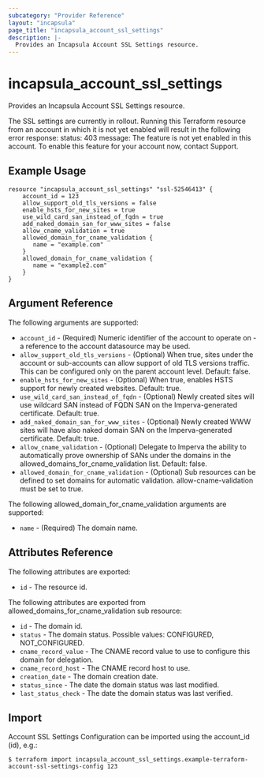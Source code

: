 ```yaml
---
subcategory: "Provider Reference"
layout: "incapsula"
page_title: "incapsula_account_ssl_settings"
description: |-
  Provides an Incapsula Account SSL Settings resource.
---
```


# incapsula_account_ssl_settings

Provides an Incapsula Account SSL Settings resource.

The SSL settings are currently in rollout. Running this Terraform resource from an account in which it is not yet enabled will result in the following error response:
status: 403 message: The feature is not yet enabled in this account.
To enable this feature for your account now, contact Support.

## Example Usage

```hcl
resource "incapsula_account_ssl_settings" "ssl-52546413" {
    account_id = 123
    allow_support_old_tls_versions = false
    enable_hsts_for_new_sites = true
    use_wild_card_san_instead_of_fqdn = true
    add_naked_domain_san_for_www_sites = false
    allow_cname_validation = true
    allowed_domain_for_cname_validation {
       name = "example.com"
    }
    allowed_domain_for_cname_validation {
       name = "example2.com"
    }
}
```

## Argument Reference

The following arguments are supported:

* `account_id` - (Required) Numeric identifier of the account to operate on - a reference to the account datasource may be used.
* `allow_support_old_tls_versions` - (Optional) When true, sites under the account or sub-accounts can allow support of old TLS versions traffic. This can be configured only on the parent account level. Default: false.
* `enable_hsts_for_new_sites` - (Optional) When true, enables HSTS support for newly created websites. Default: true.
* `use_wild_card_san_instead_of_fqdn` - (Optional) Newly created sites will use wildcard SAN instead of FQDN SAN on the Imperva-generated certificate. Default: true.
* `add_naked_domain_san_for_www_sites` - (Optional) Newly created WWW sites will have also naked domain SAN on the Imperva-generated certificate. Default: true.
* `allow_cname_validation` - (Optional) Delegate to Imperva the ability to automatically prove ownership of SANs under the domains in the allowed_domains_for_cname_validation list. Default: false.
* `allowed_domain_for_cname_validation` - (Optional) Sub resources can be defined to set domains for automatic validation. allow-cname-validation must be set to true.

The following allowed_domain_for_cname_validation arguments are supported:  
* `name` - (Required) The domain name.

## Attributes Reference

The following attributes are exported:  

* `id` - The resource id.

The following attributes are exported from allowed_domains_for_cname_validation sub resource:  

* `id` - The domain id.
* `status` - The domain status. Possible values: CONFIGURED, NOT_CONFIGURED.
* `cname_record_value` - The CNAME record value to use to configure this domain for delegation.
* `cname_record_host` - The CNAME record host to use.
* `creation_date` - The domain creation date.
* `status_since` - The date the domain status was last modified.
* `last_status_check` - The date the domain status was last verified.

## Import

Account SSL Settings Configuration can be imported using the account_id (id), e.g.:

```
$ terraform import incapsula_account_ssl_settings.example-terraform-account-ssl-settings-config 123

```

